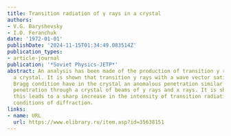 ```yaml
---
title: Transition radiation of γ rays in a crystal
authors:
- V.G. Baryshevsky
- I.D. Feranchuk
date: '1972-01-01'
publishDate: '2024-11-15T01:34:49.083514Z'
publication_types:
- article-journal
publication: '*Soviet Physics-JETP*'
abstract: An analysis has been made of the production of transition y radiation in
  a crystal. It is shown that transition y rays with a wave vector satisfying the
  Bragg condition have in the crystal an anomalous penetration similar to the anomalous
  penetration through a crystal of beams of y rays and x rays. It is shown also that
  this leads to a sharp increase in the intensity of transition radiation under the
  conditions of diffraction.
links:
- name: URL
  url: https://www.elibrary.ru/item.asp?id=35638151
---
```

